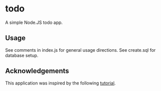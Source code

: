 # todo
A simple Node.JS todo app.

## Usage
See comments in index.js for general usage directions. See create.sql for database setup.

## Acknowledgements
This application was inspired by the following [tutorial](https://medium.com/@atingenkay/creating-a-todo-app-with-node-js-express-8fa51f39b16f).
